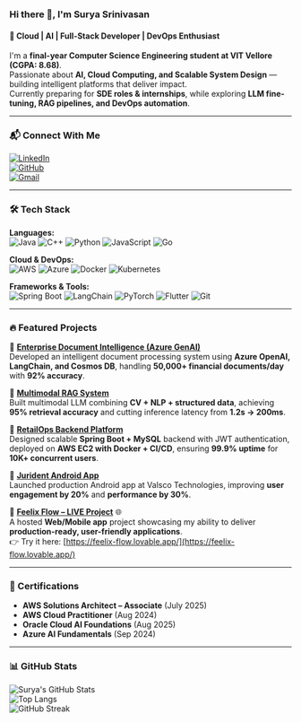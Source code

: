 ### Hi there 👋, I'm Surya Srinivasan  
#### 🚀 Cloud | AI | Full-Stack Developer | DevOps Enthusiast  

I'm a **final-year Computer Science Engineering student at VIT Vellore (CGPA: 8.68)**.  
Passionate about **AI, Cloud Computing, and Scalable System Design** — building intelligent platforms that deliver impact.  
Currently preparing for **SDE roles & internships**, while exploring **LLM fine-tuning, RAG pipelines, and DevOps automation**.  

---

### 📬 Connect With Me  
[![LinkedIn](https://img.shields.io/badge/LinkedIn-0077B5?style=for-the-badge&logo=linkedin&logoColor=white)](https://www.linkedin.com/in/surya-srinivasan-441728274/)  
[![GitHub](https://img.shields.io/badge/GitHub-181717?style=for-the-badge&logo=github&logoColor=white)](https://github.com/SURYAS1306)  
[![Gmail](https://img.shields.io/badge/Gmail-D14836?style=for-the-badge&logo=gmail&logoColor=white)](mailto:suryasrinivasan1306@gmail.com)  

---

### 🛠️ Tech Stack  

**Languages:**  
![Java](https://img.shields.io/badge/Java-ED8B00?style=for-the-badge&logo=openjdk&logoColor=white) 
![C++](https://img.shields.io/badge/C++-00599C?style=for-the-badge&logo=cplusplus&logoColor=white) 
![Python](https://img.shields.io/badge/Python-3776AB?style=for-the-badge&logo=python&logoColor=white) 
![JavaScript](https://img.shields.io/badge/JavaScript-F7DF1E?style=for-the-badge&logo=javascript&logoColor=black) 
![Go](https://img.shields.io/badge/Go-00ADD8?style=for-the-badge&logo=go&logoColor=white)

**Cloud & DevOps:**  
![AWS](https://img.shields.io/badge/AWS-FF9900?style=for-the-badge&logo=amazonaws&logoColor=white) 
![Azure](https://img.shields.io/badge/Azure-0078D4?style=for-the-badge&logo=microsoftazure&logoColor=white) 
![Docker](https://img.shields.io/badge/Docker-2496ED?style=for-the-badge&logo=docker&logoColor=white) 
![Kubernetes](https://img.shields.io/badge/Kubernetes-326CE5?style=for-the-badge&logo=kubernetes&logoColor=white)

**Frameworks & Tools:**  
![Spring Boot](https://img.shields.io/badge/SpringBoot-6DB33F?style=for-the-badge&logo=springboot&logoColor=white) 
![LangChain](https://img.shields.io/badge/LangChain-000000?style=for-the-badge) 
![PyTorch](https://img.shields.io/badge/PyTorch-EE4C2C?style=for-the-badge&logo=pytorch&logoColor=white) 
![Flutter](https://img.shields.io/badge/Flutter-02569B?style=for-the-badge&logo=flutter&logoColor=white) 
![Git](https://img.shields.io/badge/Git-F05032?style=for-the-badge&logo=git&logoColor=white)

---

### 🔥 Featured Projects  

📌 **[Enterprise Document Intelligence (Azure GenAI)](https://github.com/SURYAS1306/Enterprise-Document-Intelligence)**  
Developed an intelligent document processing system using **Azure OpenAI, LangChain, and Cosmos DB**, handling **50,000+ financial documents/day** with **92% accuracy**.  

📌 **[Multimodal RAG System](https://github.com/SURYAS1306/Multimodal-RAG)**  
Built multimodal LLM combining **CV + NLP + structured data**, achieving **95% retrieval accuracy** and cutting inference latency from **1.2s → 200ms**.  

📌 **[RetailOps Backend Platform](https://github.com/SURYAS1306/RetailOps)**  
Designed scalable **Spring Boot + MySQL** backend with JWT authentication, deployed on **AWS EC2 with Docker + CI/CD**, ensuring **99.9% uptime** for **10K+ concurrent users**.  

📌 **[Jurident Android App](https://github.com/SURYAS1306/Jurident-App)**  
Launched production Android app at Valsco Technologies, improving **user engagement by 20%** and **performance by 30%**.  

📌 **[Feelix Flow – LIVE Project](https://feelix-flow.lovable.app/)** 🌐  
A hosted **Web/Mobile app** project showcasing my ability to deliver **production-ready, user-friendly applications**.  
👉 Try it here: [https://feelix-flow.lovable.app/](https://feelix-flow.lovable.app/)  

---

### 🏅 Certifications  

- **AWS Solutions Architect – Associate** (July 2025)  
- **AWS Cloud Practitioner** (Aug 2024)  
- **Oracle Cloud AI Foundations** (Aug 2025)  
- **Azure AI Fundamentals** (Sep 2024)  

---

### 📊 GitHub Stats  

![Surya's GitHub Stats](https://github-readme-stats.vercel.app/api?username=SURYAS1306&show_icons=true&theme=radical)  
![Top Langs](https://github-readme-stats.vercel.app/api/top-langs/?username=SURYAS1306&layout=compact&theme=radical)  
![GitHub Streak](https://github-readme-streak-stats.herokuapp.com/?user=SURYAS1306&theme=radical)  
